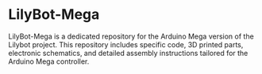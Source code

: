 # LilyBot-Mega
LilyBot-Mega is a dedicated repository for the Arduino Mega version of the Lilybot project. This repository includes specific code, 3D printed parts, electronic schematics, and detailed assembly instructions tailored for the Arduino Mega controller.
